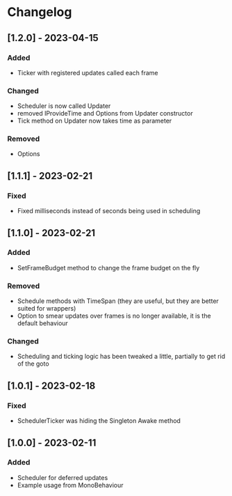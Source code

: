 # Changelog

## [1.2.0] - 2023-04-15

### Added
- Ticker with registered updates called each frame

### Changed
- Scheduler is now called Updater
- removed IProvideTime and Options from Updater constructor
- Tick method on Updater now takes time as parameter

### Removed
- Options

## [1.1.1] - 2023-02-21

### Fixed
- Fixed milliseconds instead of seconds being used in scheduling

## [1.1.0] - 2023-02-21

### Added
- SetFrameBudget method to change the frame budget on the fly

### Removed
- Schedule methods with TimeSpan (they are useful, but they are better suited for wrappers)
- Option to smear updates over frames is no longer available, it is the default behaviour

### Changed
- Scheduling and ticking logic has been tweaked a little, partially to get rid of the goto

## [1.0.1] - 2023-02-18

### Fixed
- SchedulerTicker was hiding the Singleton Awake method

## [1.0.0] - 2023-02-11

### Added
- Scheduler for deferred updates
- Example usage from MonoBehaviour
